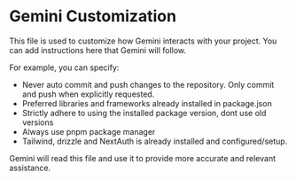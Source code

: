 # Gemini Customization

This file is used to customize how Gemini interacts with your project. You can add instructions here that Gemini will follow.

For example, you can specify:
* Never auto commit and push changes to the repository. Only commit and push when explicitly requested.
* Preferred libraries and frameworks already installed in package.json
* Strictly adhere to using the installed package version, dont use old versions
* Always use pnpm package manager
* Tailwind, drizzle and NextAuth is already installed and configured/setup.

Gemini will read this file and use it to provide more accurate and relevant assistance.
